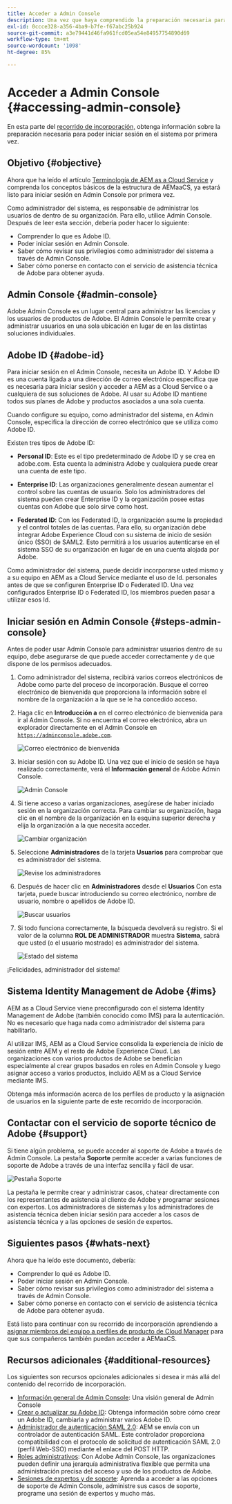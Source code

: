 ```yaml
---
title: Acceder a Admin Console
description: Una vez que haya comprendido la preparación necesaria para la incorporación y los conceptos básicos de la estructura de AEMaaCS, ya puede iniciar sesión en Admin Console por primera vez.
exl-id: 0ccce328-a356-4ba9-b7fe-f67abc25b924
source-git-commit: a3e79441d46fa961fcd05ea54e84957754890d69
workflow-type: tm+mt
source-wordcount: '1098'
ht-degree: 85%

---
```


# Acceder a Admin Console {#accessing-admin-console}

En esta parte del [recorrido de incorporación,](overview.md) obtenga información sobre la preparación necesaria para poder iniciar sesión en el sistema por primera vez.

## Objetivo {#objective}

Ahora que ha leído el artículo [Terminología de AEM as a Cloud Service](terminology.md) y comprenda los conceptos básicos de la estructura de AEMaaCS, ya estará listo para iniciar sesión en Admin Console por primera vez.

Como administrador del sistema, es responsable de administrar los usuarios de dentro de su organización. Para ello, utilice Admin Console. Después de leer esta sección, debería poder hacer lo siguiente:

* Comprender lo que es Adobe ID.
* Poder iniciar sesión en Admin Console.
* Saber cómo revisar sus privilegios como administrador del sistema a través de Admin Console.
* Saber cómo ponerse en contacto con el servicio de asistencia técnica de Adobe para obtener ayuda.

## Admin Console {#admin-console}

Adobe Admin Console es un lugar central para administrar las licencias y los usuarios de productos de Adobe. El Admin Console le permite crear y administrar usuarios en una sola ubicación en lugar de en las distintas soluciones individuales.

## Adobe ID {#adobe-id}

Para iniciar sesión en el Admin Console, necesita un Adobe ID. Y Adobe ID es una cuenta ligada a una dirección de correo electrónico específica que es necesaria para iniciar sesión y acceder a AEM as a Cloud Service o a cualquiera de sus soluciones de Adobe. Al usar su Adobe ID mantiene todos sus planes de Adobe y productos asociados a una sola cuenta.

Cuando configure su equipo, como administrador del sistema, en Admin Console, especifica la dirección de correo electrónico que se utiliza como Adobe ID.

Existen tres tipos de Adobe ID:

* **Personal ID**: Este es el tipo predeterminado de Adobe ID y se crea en adobe.com. Esta cuenta la administra Adobe y cualquiera puede crear una cuenta de este tipo.

* **Enterprise ID**: Las organizaciones generalmente desean aumentar el control sobre las cuentas de usuario. Solo los administradores del sistema pueden crear Enterprise ID y la organización posee estas cuentas con Adobe que solo sirve como host.

* **Federated ID**: Con los Federated ID, la organización asume la propiedad y el control totales de las cuentas. Para ello, su organización debe integrar Adobe Experience Cloud con su sistema de inicio de sesión único (SSO) de SAML2. Esto permitirá a los usuarios autenticarse en el sistema SSO de su organización en lugar de en una cuenta alojada por Adobe.

Como administrador del sistema, puede decidir incorporarse usted mismo y a su equipo en AEM as a Cloud Service mediante el uso de Id. personales antes de que se configuren Enterprise ID o Federated ID. Una vez configurados Enterprise ID o Federated ID, los miembros pueden pasar a utilizar esos Id.

## Iniciar sesión en Admin Console {#steps-admin-console}

Antes de poder usar Admin Console para administrar usuarios dentro de su equipo, debe asegurarse de que puede acceder correctamente y de que dispone de los permisos adecuados.

1. Como administrador del sistema, recibirá varios correos electrónicos de Adobe como parte del proceso de incorporación. Busque el correo electrónico de bienvenida que proporciona la información sobre el nombre de la organización a la que se le ha concedido acceso.

1. Haga clic en **Introducción a** en el correo electrónico de bienvenida para ir al Admin Console. Si no encuentra el correo electrónico, abra un explorador directamente en el Admin Console en [`https://adminconsole.adobe.com`](https://adminconsole.adobe.com).

   ![Correo electrónico de bienvenida](/help/journey-onboarding/assets/get-started-email.png)

1. Iniciar sesión con su Adobe ID. Una vez que el inicio de sesión se haya realizado correctamente, verá el **Información general** de Adobe Admin Console.

   ![Admin Console](/help/journey-onboarding/assets/get-started1.png)

1. Si tiene acceso a varias organizaciones, asegúrese de haber iniciado sesión en la organización correcta. Para cambiar su organización, haga clic en el nombre de la organización en la esquina superior derecha y elija la organización a la que necesita acceder.

   ![Cambiar organización](/help/journey-onboarding/assets/admin-console-orgswitch.png)

1. Seleccione **Administradores** de la tarjeta **Usuarios** para comprobar que es administrador del sistema.

   ![Revise los administradores](/help/journey-onboarding/assets/get-started2.png)

1. Después de hacer clic en **Administradores** desde el **Usuarios** Con esta tarjeta, puede buscar introduciendo su correo electrónico, nombre de usuario, nombre o apellidos de Adobe ID.

   ![Buscar usuarios](/help/journey-onboarding/assets/get-started3.png)

1. Si todo funciona correctamente, la búsqueda devolverá su registro. Si el valor de la columna **ROL DE ADMINISTRADOR** muestra **Sistema**, sabrá que usted (o el usuario mostrado) es administrador del sistema.

   ![Estado del sistema](/help/journey-onboarding/assets/get-started4.png)

¡Felicidades, administrador del sistema!

## Sistema Identity Management de Adobe {#ims}

AEM as a Cloud Service viene preconfigurado con el sistema Identity Management de Adobe (también conocido como IMS) para la autenticación. No es necesario que haga nada como administrador del sistema para habilitarlo.

Al utilizar IMS, AEM as a Cloud Service consolida la experiencia de inicio de sesión entre AEM y el resto de Adobe Experience Cloud. Las organizaciones con varios productos de Adobe se benefician especialmente al crear grupos basados en roles en Admin Console y luego asignar acceso a varios productos, incluido AEM as a Cloud Service mediante IMS.

Obtenga más información acerca de los perfiles de producto y la asignación de usuarios en la siguiente parte de este recorrido de incorporación.

## Contactar con el servicio de soporte técnico de Adobe {#support}

Si tiene algún problema, se puede acceder al soporte de Adobe a través de Admin Console. La pestaña **Soporte** permite acceder a varias funciones de soporte de Adobe a través de una interfaz sencilla y fácil de usar.

![Pestaña Soporte](/help/journey-onboarding/assets/support-menu.png)

La pestaña le permite crear y administrar casos, chatear directamente con los representantes de asistencia al cliente de Adobe y programar sesiones con expertos. Los administradores de sistemas y los administradores de asistencia técnica deben iniciar sesión para acceder a los casos de asistencia técnica y a las opciones de sesión de expertos.

## Siguientes pasos {#whats-next}

Ahora que ha leído este documento, debería:

* Comprender lo qué es Adobe ID.
* Poder iniciar sesión en Admin Console.
* Saber cómo revisar sus privilegios como administrador del sistema a través de Admin Console.
* Saber cómo ponerse en contacto con el servicio de asistencia técnica de Adobe para obtener ayuda.

Está listo para continuar con su recorrido de incorporación aprendiendo a [asignar miembros del equipo a perfiles de producto de Cloud Manager](assign-profiles-cloud-manager.md) para que sus compañeros también puedan acceder a AEMaaCS.

## Recursos adicionales {#additional-resources}

Los siguientes son recursos opcionales adicionales si desea ir más allá del contenido del recorrido de incorporación.

* [Información general de Admin Console](https://helpx.adobe.com/es/enterprise/using/admin-console.html): Una visión general de Admin Console
* [Crear o actualizar su Adobe ID](https://helpx.adobe.com/es/manage-account/using/create-update-adobe-id.html#HowtocreateorupdateyourAdobeID): Obtenga información sobre cómo crear un Adobe ID, cambiarla y administrar varios Adobe ID.
* [Administrador de autenticación SAML 2.0](https://experienceleague.adobe.com/docs/experience-manager-65/administering/security/saml-2-0-authenticationhandler.html?lang=es): AEM se envía con un controlador de autenticación SAML. Este controlador proporciona compatibilidad con el protocolo de solicitud de autenticación SAML 2.0 (perfil Web-SSO) mediante el enlace del POST HTTP.
* [Roles administrativos](https://helpx.adobe.com/es/enterprise/using/admin-roles.ug.html): Con Adobe Admin Console, las organizaciones pueden definir una jerarquía administrativa flexible que permita una administración precisa del acceso y uso de los productos de Adobe.
* [Sesiones de expertos y de soporte](https://helpx.adobe.com/es/enterprise/admin-guide.html/enterprise/using/support-for-experience-cloud.ug.html): Aprenda a acceder a las opciones de soporte de Admin Console, administre sus casos de soporte, programe una sesión de expertos y mucho más.
